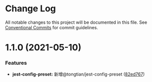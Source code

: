 # Change Log

All notable changes to this project will be documented in this file.
See [Conventional Commits](https://conventionalcommits.org) for commit guidelines.

# 1.1.0 (2021-05-10)


### Features

* **jest-config-preset:** 新增@tongtian/jest-config-preset ([82ed767](https://github.com/noshower/frontend-presets/commit/82ed767a7d039376b9b0e3f42b3169348d194831))
